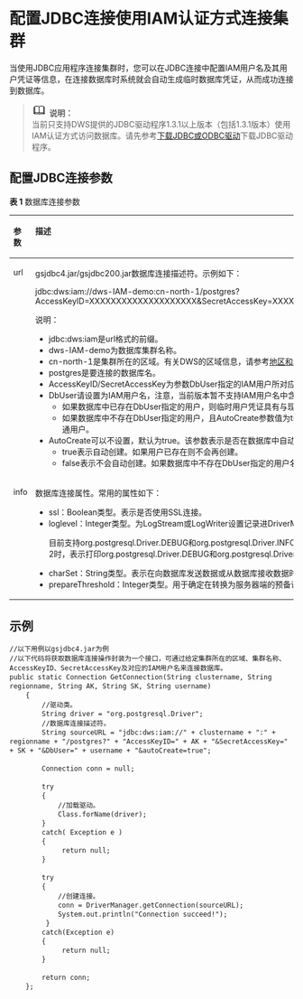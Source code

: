 # 配置JDBC连接使用IAM认证方式连接集群<a name="dws_01_0132"></a>

当使用JDBC应用程序连接集群时，您可以在JDBC连接中配置IAM用户名及其用户凭证等信息，在连接数据库时系统就会自动生成临时数据库凭证，从而成功连接到数据库。

>![](public_sys-resources/icon-note.gif) **说明：**   
>当前只支持DWS提供的JDBC驱动程序1.3.1以上版本（包括1.3.1版本）使用IAM认证方式访问数据库。请先参考[下载JDBC或ODBC驱动](下载JDBC或ODBC驱动.md)下载JDBC驱动程序。  

## 配置JDBC连接参数<a name="section660621017949"></a>

**表 1**  数据库连接参数

<a name="table18711649194147"></a>
<table><thead align="left"><tr id="row49861304194147"><th class="cellrowborder" valign="top" width="13%" id="mcps1.2.3.1.1"><p id="p32179157194147"><a name="p32179157194147"></a><a name="p32179157194147"></a>参数</p>
</th>
<th class="cellrowborder" valign="top" width="87%" id="mcps1.2.3.1.2"><p id="p37754612194147"><a name="p37754612194147"></a><a name="p37754612194147"></a>描述</p>
</th>
</tr>
</thead>
<tbody><tr id="row35428286194147"><td class="cellrowborder" valign="top" width="13%" headers="mcps1.2.3.1.1 "><p id="p23266394194147"><a name="p23266394194147"></a><a name="p23266394194147"></a>url</p>
</td>
<td class="cellrowborder" valign="top" width="87%" headers="mcps1.2.3.1.2 "><p id="p21919088194147"><a name="p21919088194147"></a><a name="p21919088194147"></a>gsjdbc4.jar/gsjdbc200.jar数据库连接描述符。示例如下：</p>
<p id="p19802965194147"><a name="p19802965194147"></a><a name="p19802965194147"></a>jdbc:dws:iam://dws-IAM-demo:cn-north-1/postgres?AccessKeyID=XXXXXXXXXXXXXXXXXXXX&amp;SecretAccessKey=XXXXXXXXXXXXXXXXXXXXXXXXXXXXXXXXXXXX&amp;DbUser=user_test&amp;AutoCreate=true</p>
<div class="note" id="note66045482194147"><a name="note66045482194147"></a><a name="note66045482194147"></a><span class="notetitle"> 说明： </span><div class="notebody"><a name="ul22562631194147"></a><a name="ul22562631194147"></a><ul id="ul22562631194147"><li>jdbc:dws:iam是url格式的前缀。</li><li>dws-IAM-demo为数据库集群名称。</li><li>cn-north-1是集群所在的区域。有关DWS的区域信息，请参考<a href="https://developer.huaweicloud.com/endpoint" target="_blank" rel="noopener noreferrer">地区和终端节点</a>。</li><li>postgres是要连接的数据库名。</li><li>AccessKeyID/SecretAccessKey为参数DbUser指定的IAM用户所对应的访问密钥ID和秘密访问密钥。</li><li>DbUser请设置为IAM用户名，注意，当前版本暂不支持IAM用户名中含有中划线的情况。<a name="ul1742725215153"></a><a name="ul1742725215153"></a><ul id="ul1742725215153"><li>如果数据库中已存在DbUser指定的用户，则临时用户凭证具有与现有用户相同的权限。</li><li>如果数据库中不存在DbUser指定的用户，且AutoCreate参数值为true，则自动创建一个以DbUser参数值作为用户名的新用户，默认创建的用户为数据库普通用户。</li></ul>
</li><li>AutoCreate可以不设置，默认为true。该参数表示是否在数据库中自动创建一个以DbUser参数值作为用户名的数据库用户。<a name="ul1483102224417"></a><a name="ul1483102224417"></a><ul id="ul1483102224417"><li>true表示自动创建。如果用户已存在则不会再创建。</li><li>false表示不会自动创建。如果数据库中不存在DbUser指定的用户名将返回失败。</li></ul>
</li></ul>
</div></div>
</td>
</tr>
<tr id="row39648088194147"><td class="cellrowborder" valign="top" width="13%" headers="mcps1.2.3.1.1 "><p id="p40139830194147"><a name="p40139830194147"></a><a name="p40139830194147"></a>info</p>
</td>
<td class="cellrowborder" valign="top" width="87%" headers="mcps1.2.3.1.2 "><p id="p25787388194147"><a name="p25787388194147"></a><a name="p25787388194147"></a>数据库连接属性。常用的属性如下：</p>
<a name="ul23321221194147"></a><a name="ul23321221194147"></a><ul id="ul23321221194147"><li>ssl：Boolean类型。表示是否使用SSL连接。</li><li>loglevel：Integer类型。为LogStream或LogWriter设置记录进DriverManager当前值的日志信息量。<p id="p3597914194147"><a name="p3597914194147"></a><a name="p3597914194147"></a>目前支持org.postgresql.Driver.DEBUG和org.postgresql.Driver.INFO。值为1时，表示只打印org.postgresql.Driver.INFO，将记录非常少的信息。值大于等于2时，表示打印org.postgresql.Driver.DEBUG和org.postgresql.Driver.INFO，将产生详细的日志信息。默认值为0，表示不打印日志。</p>
</li><li>charSet：String类型。表示在向数据库发送数据或从数据库接收数据时使用到的字符集。</li><li>prepareThreshold：Integer类型。用于确定在转换为服务器端的预备语句之前，要求执行方法PreparedStatement的次数。缺省值是5。</li></ul>
</td>
</tr>
</tbody>
</table>

## 示例<a name="section50467166194735"></a>

```
//以下用例以gsjdbc4.jar为例
//以下代码将获取数据库连接操作封装为一个接口，可通过给定集群所在的区域、集群名称、AccessKeyID、SecretAccessKey及对应的IAM用户名来连接数据库。
public static Connection GetConnection(String clustername, String regionname, String AK, String SK, String username)
    {
        //驱动类。
        String driver = "org.postgresql.Driver";
        //数据库连接描述符。
        String sourceURL = "jdbc:dws:iam://" + clustername + ":" + regionname + "/postgres?" + "AccessKeyID=" + AK + "&SecretAccessKey=" + SK + "&DbUser=" + username + "&autoCreate=true";
        
        Connection conn = null;
        
        try
        {
            //加载驱动。
            Class.forName(driver);
        }
        catch( Exception e )
        {
             return null;
        }
        
        try
        {
            //创建连接。
            conn = DriverManager.getConnection(sourceURL);
            System.out.println("Connection succeed!");
         }
        catch(Exception e)
        {
             return null;
        }
        
        return conn;
    };
```

